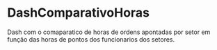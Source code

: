 # DashComparativoHoras

Dash  com o comaparatico de horas de ordens apontadas por setor em função das horas de pontos dos funcionarios dos setores.
